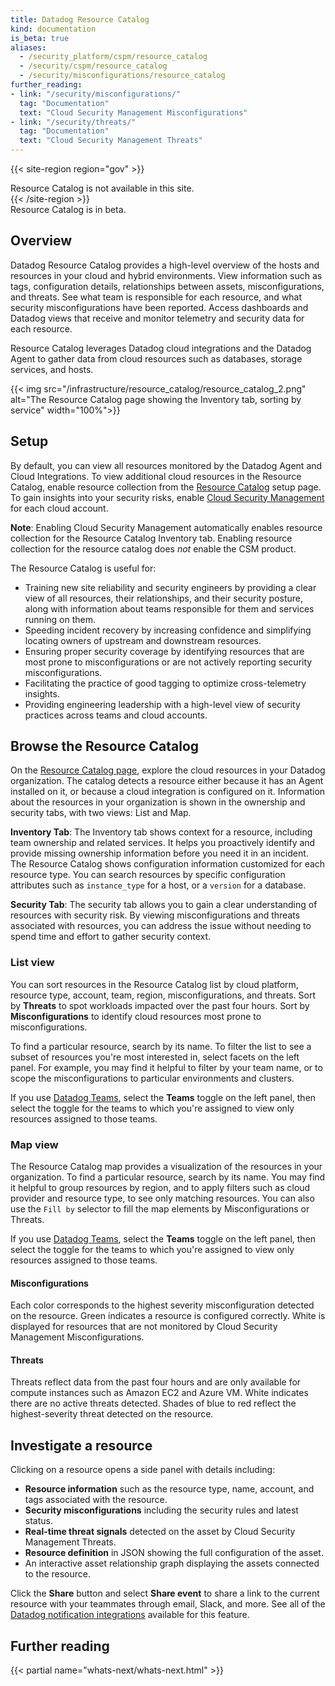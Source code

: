 ```yaml
---
title: Datadog Resource Catalog
kind: documentation
is_beta: true
aliases:
  - /security_platform/cspm/resource_catalog
  - /security/cspm/resource_catalog
  - /security/misconfigurations/resource_catalog
further_reading:
- link: "/security/misconfigurations/"
  tag: "Documentation"
  text: "Cloud Security Management Misconfigurations"
- link: "/security/threats/"
  tag: "Documentation"
  text: "Cloud Security Management Threats"
---
```


{{< site-region region="gov" >}}
<div class="alert alert-warning">
Resource Catalog is not available in this site.
</div>
{{< /site-region >}}

<div class="alert alert-info">Resource Catalog is in beta.</div>

## Overview

Datadog Resource Catalog provides a high-level overview of the hosts and resources in your cloud and hybrid environments. View information such as tags, configuration details, relationships between assets, misconfigurations, and threats. See what team is responsible for each resource, and what security misconfigurations have been reported. Access dashboards and Datadog views that receive and monitor telemetry and security data for each resource.

Resource Catalog leverages Datadog cloud integrations and the Datadog Agent to gather data from cloud resources such as databases, storage services, and hosts.

{{< img src="/infrastructure/resource_catalog/resource_catalog_2.png" alt="The Resource Catalog page showing the Inventory tab, sorting by service" width="100%">}}

## Setup

By default, you can view all resources monitored by the Datadog Agent and Cloud Integrations. To view additional cloud resources in the Resource Catalog, enable resource collection from the [Resource Catalog][5] setup page. To gain insights into your security risks, enable [Cloud Security Management][1] for each cloud account.

**Note**: Enabling Cloud Security Management automatically enables resource collection for the Resource Catalog Inventory tab.
Enabling resource collection for the resource catalog does _not_ enable the CSM product.

The Resource Catalog is useful for:

- Training new site reliability and security engineers by providing a clear view of all resources, their relationships, and their security posture, along with information about teams responsible for them and services running on them.
- Speeding incident recovery by increasing confidence and simplifying locating owners of upstream and downstream resources.
- Ensuring proper security coverage by identifying resources that are most prone to misconfigurations or are not actively reporting security misconfigurations.
- Facilitating the practice of good tagging to optimize cross-telemetry insights.
- Providing engineering leadership with a high-level view of security practices across teams and cloud accounts.

## Browse the Resource Catalog

On the [Resource Catalog page][2], explore the cloud resources in your Datadog organization. The catalog detects a resource either because it has an Agent installed on it, or because a cloud integration is configured on it. Information about the resources in your organization is shown in the ownership and security tabs, with two views: List and Map.

**Inventory Tab**:
The Inventory tab shows context for a resource, including team ownership and related services. It helps you proactively identify and provide missing ownership information before you need it in an incident. The Resource Catalog shows configuration information customized for each resource type. You can search resources by specific configuration attributes such as `instance_type` for a host, or a `version` for a database.

**Security Tab**:
The security tab allows you to gain a clear understanding of resources with security risk. By viewing misconfigurations and threats associated with resources, you can address the issue without needing to spend time and effort to gather security context. 

### List view

You can sort resources in the Resource Catalog list by cloud platform, resource type, account, team, region, misconfigurations, and threats. Sort by **Threats** to spot workloads impacted over the past four hours. Sort by **Misconfigurations** to identify cloud resources most prone to misconfigurations.

To find a particular resource, search by its name. To filter the list to see a subset of resources you're most interested in, select facets on the left panel. For example, you may find it helpful to filter by your team name, or to scope the misconfigurations to particular environments and clusters.

If you use [Datadog Teams][4], select the **Teams** toggle on the left panel, then select the toggle for the teams to which you're assigned to view only resources assigned to those teams.

### Map view

The Resource Catalog map provides a visualization of the resources in your organization. To find a particular resource, search by its name. You may find it helpful to group resources by region, and to apply filters such as cloud provider and resource type, to see only matching resources. You can also use the `Fill by` selector to fill the map elements by Misconfigurations or Threats.

If you use [Datadog Teams][4], select the **Teams** toggle on the left panel, then select the toggle for the teams to which you're assigned to view only resources assigned to those teams.

#### Misconfigurations

Each color corresponds to the highest severity misconfiguration detected on the resource. Green indicates a resource is configured correctly. White is displayed for resources that are not monitored by Cloud Security Management Misconfigurations.

#### Threats

Threats reflect data from the past four hours and are only available for compute instances such as Amazon EC2 and Azure VM. White indicates there are no active threats detected. Shades of blue to red reflect the highest-severity threat detected on the resource.

## Investigate a resource

Clicking on a resource opens a side panel with details including:

- **Resource information** such as the resource type, name, account, and tags associated with the resource.
- **Security misconfigurations** including the security rules and latest status.
- **Real-time threat signals** detected on the asset by Cloud Security Management Threats.
- **Resource definition** in JSON showing the full configuration of the asset.
- An interactive asset relationship graph displaying the assets connected to the resource.

Click the **Share** button and select **Share event** to share a link to the current resource with your teammates through email, Slack, and more. See all of the [Datadog notification integrations][3] available for this feature.

## Further reading

{{< partial name="whats-next/whats-next.html" >}}

[1]: /security/cloud_security_management/setup
[2]: https://app.datadoghq.com/infrastructure/catalog
[3]: /integrations/#cat-notification
[4]: /account_management/teams
[5]: https://app.datadoghq.com/infrastructure/catalog/configuration




